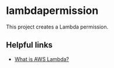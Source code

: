 # lambdapermission

This project creates a Lambda permission.

## Helpful links

- [What is AWS Lambda?][1]

[1]: https://docs.aws.amazon.com/lambda/latest/dg/welcome.html
